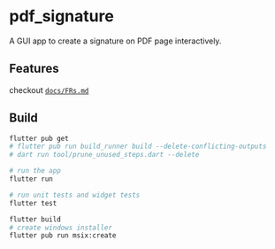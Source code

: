 # pdf_signature

A GUI app to create a signature on PDF page interactively.

## Features

checkout [`docs/FRs.md`](docs/FRs.md)

## Build

```bash
flutter pub get
# flutter pub run build_runner build --delete-conflicting-outputs
# dart run tool/prune_unused_steps.dart --delete

# run the app
flutter run

# run unit tests and widget tests
flutter test

flutter build
# create windows installer
flutter pub run msix:create
```
